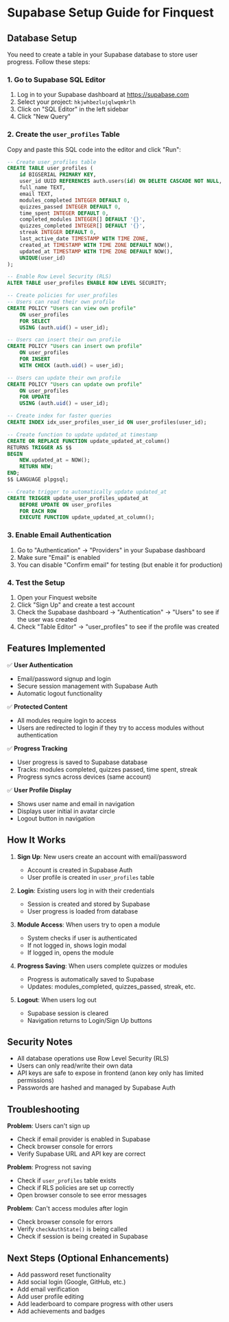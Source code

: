 # Supabase Setup Guide for Finquest

## Database Setup

You need to create a table in your Supabase database to store user progress. Follow these steps:

### 1. Go to Supabase SQL Editor

1. Log in to your Supabase dashboard at https://supabase.com
2. Select your project: `hkjwhbezlujqlwqmkrlh`
3. Click on "SQL Editor" in the left sidebar
4. Click "New Query"

### 2. Create the `user_profiles` Table

Copy and paste this SQL code into the editor and click "Run":

```sql
-- Create user_profiles table
CREATE TABLE user_profiles (
    id BIGSERIAL PRIMARY KEY,
    user_id UUID REFERENCES auth.users(id) ON DELETE CASCADE NOT NULL,
    full_name TEXT,
    email TEXT,
    modules_completed INTEGER DEFAULT 0,
    quizzes_passed INTEGER DEFAULT 0,
    time_spent INTEGER DEFAULT 0,
    completed_modules INTEGER[] DEFAULT '{}',
    quizzes_completed INTEGER[] DEFAULT '{}',
    streak INTEGER DEFAULT 0,
    last_active_date TIMESTAMP WITH TIME ZONE,
    created_at TIMESTAMP WITH TIME ZONE DEFAULT NOW(),
    updated_at TIMESTAMP WITH TIME ZONE DEFAULT NOW(),
    UNIQUE(user_id)
);

-- Enable Row Level Security (RLS)
ALTER TABLE user_profiles ENABLE ROW LEVEL SECURITY;

-- Create policies for user_profiles
-- Users can read their own profile
CREATE POLICY "Users can view own profile"
    ON user_profiles
    FOR SELECT
    USING (auth.uid() = user_id);

-- Users can insert their own profile
CREATE POLICY "Users can insert own profile"
    ON user_profiles
    FOR INSERT
    WITH CHECK (auth.uid() = user_id);

-- Users can update their own profile
CREATE POLICY "Users can update own profile"
    ON user_profiles
    FOR UPDATE
    USING (auth.uid() = user_id);

-- Create index for faster queries
CREATE INDEX idx_user_profiles_user_id ON user_profiles(user_id);

-- Create function to update updated_at timestamp
CREATE OR REPLACE FUNCTION update_updated_at_column()
RETURNS TRIGGER AS $$
BEGIN
    NEW.updated_at = NOW();
    RETURN NEW;
END;
$$ LANGUAGE plpgsql;

-- Create trigger to automatically update updated_at
CREATE TRIGGER update_user_profiles_updated_at
    BEFORE UPDATE ON user_profiles
    FOR EACH ROW
    EXECUTE FUNCTION update_updated_at_column();
```

### 3. Enable Email Authentication

1. Go to "Authentication" → "Providers" in your Supabase dashboard
2. Make sure "Email" is enabled
3. You can disable "Confirm email" for testing (but enable it for production)

### 4. Test the Setup

1. Open your Finquest website
2. Click "Sign Up" and create a test account
3. Check the Supabase dashboard → "Authentication" → "Users" to see if the user was created
4. Check "Table Editor" → "user_profiles" to see if the profile was created

## Features Implemented

✅ **User Authentication**
- Email/password signup and login
- Secure session management with Supabase Auth
- Automatic logout functionality

✅ **Protected Content**
- All modules require login to access
- Users are redirected to login if they try to access modules without authentication

✅ **Progress Tracking**
- User progress is saved to Supabase database
- Tracks: modules completed, quizzes passed, time spent, streak
- Progress syncs across devices (same account)

✅ **User Profile Display**
- Shows user name and email in navigation
- Displays user initial in avatar circle
- Logout button in navigation

## How It Works

1. **Sign Up**: New users create an account with email/password
   - Account is created in Supabase Auth
   - User profile is created in `user_profiles` table

2. **Login**: Existing users log in with their credentials
   - Session is created and stored by Supabase
   - User progress is loaded from database

3. **Module Access**: When users try to open a module
   - System checks if user is authenticated
   - If not logged in, shows login modal
   - If logged in, opens the module

4. **Progress Saving**: When users complete quizzes or modules
   - Progress is automatically saved to Supabase
   - Updates: modules_completed, quizzes_passed, streak, etc.

5. **Logout**: When users log out
   - Supabase session is cleared
   - Navigation returns to Login/Sign Up buttons

## Security Notes

- All database operations use Row Level Security (RLS)
- Users can only read/write their own data
- API keys are safe to expose in frontend (anon key only has limited permissions)
- Passwords are hashed and managed by Supabase Auth

## Troubleshooting

**Problem**: Users can't sign up
- Check if email provider is enabled in Supabase
- Check browser console for errors
- Verify Supabase URL and API key are correct

**Problem**: Progress not saving
- Check if `user_profiles` table exists
- Check if RLS policies are set up correctly
- Open browser console to see error messages

**Problem**: Can't access modules after login
- Check browser console for errors
- Verify `checkAuthState()` is being called
- Check if session is being created in Supabase

## Next Steps (Optional Enhancements)

- Add password reset functionality
- Add social login (Google, GitHub, etc.)
- Add email verification
- Add user profile editing
- Add leaderboard to compare progress with other users
- Add achievements and badges

